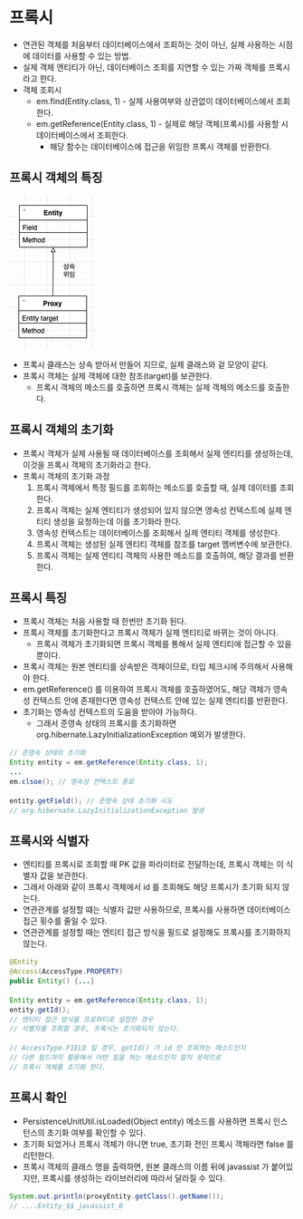 # 프록시

* 연관된 객체를 처음부터 데이터베이스에서 조회하는 것이 아닌, 실제 사용하는 시점에 데이터를 사용할 수 있는 방법.
* 실제 객체 엔티티가 아닌, 데이터베이스 조회를 지연할 수 있는 가짜 객체를 프록시라고 한다.
* 객체 조회시
    * em.find(Entity.class, 1) - 실제 사용여부와 상관없이 데이터베이스에서 조회한다.
    * em.getReference(Entity.class, 1) - 실제로 해당 객체(프록시)를 사용할 시 데이터베이스에서 조회한다.
        * 해당 함수는 데이터베이스에 접근을 위임한 프록시 객체를 반환한다.

## 프록시 객체의 특징

![](../images/7.Proxy%20construction.png)

* 프록시 클래스는 상속 받아서 만들어 지므로, 실제 클래스와 겉 모양이 같다.
* 프록시 객체는 실제 객체에 대한 참조(target)를 보관한다.
    * 프록시 객체의 메소드를 호출하면 프록시 객체는 실제 객체의 메소드를 호출한다.

## 프록시 객체의 초기화

* 프록시 객체가 실제 사용될 때 데이터베이스를 조회해서 실제 엔티티를 생성하는데, 이것을 프록시 객체의 초기화라고 한다.
* 프록시 객체의 초기화 과정
    1. 프록시 객체에서 특정 필드를 조회하는 메소드를 호출할 때, 실제 데이터를 조회한다.
    2. 프록시 객체는 실제 엔티티가 생성되어 있지 않으면 영속성 컨텍스트에 실제 엔티티 생성을 요청하는데 이를 초기화라 한다.
    3. 영속성 컨텍스트는 데이터베이스를 조회해서 실제 엔티티 객체를 생성한다.
    4. 프록시 객체는 생성된 실제 엔티티 객체를 참조를 target 멤버변수에 보관한다.
    5. 프록시 객체는 실제 엔티티 객체의 사용한 메소드를 호출하여, 해당 결과를 반환한다.

## 프록시 특징

* 프록시 객체는 처음 사용할 때 한번만 초기화 된다.
* 프록시 객체를 초기화한다고 프록시 객체가 실제 엔티티로 바뀌는 것이 아니다.
    * 프록시 객체가 초기화되면 프록시 객체를 통해서 실제 엔티티에 접근할 수 있을 뿐이다.
* 프록시 객체는 원본 엔티티를 상속받은 객체이므로, 타입 체크시에 주의해서 사용해야 한다.
* em.getReference() 를 이용하여 프록시 객체를 호출하였어도, 해당 객체가 영속성 컨텍스트 안에 존재한다면 영속성 컨텍스트 안에 있는 실제 엔티티를 반환한다.
* 초기화는 영속성 컨텍스트의 도움을 받아야 가능하다.
    * 그래서 준영속 상태의 프록시를 초기화하면 org.hibernate.LazyInitializationException 예외가 발생한다.

```java
// 준영속 상태의 초기화
Entity entity = em.getReference(Entity.class, 1);
...
em.clsoe(); // 영속성 컨텍스트 종료

entity.getField(); // 준영속 상태 초기화 시도
// org.hibernate.LazyInitializationException 발생
```

## 프록시와 식별자

* 엔티티를 프록시로 조회할 때 PK 값을 파라미터로 전달하는데, 프록시 객체는 이 식별자 값을 보관한다.
* 그래서 아래와 같이 프록시 객체에서 id 를 조회해도 해당 프록시가 초기화 되지 않는다.
* 연관관계를 설정할 떄는 식별자 값만 사용하므로, 프록시를 사용하면 데이터베이스 접근 횟수를 줄일 수 있다.
* 연관관계를 설정할 때는 엔티티 접근 방식을 필드로 설정해도 프록시를 초기화하지 않는다.

```java
@Entity
@Access(AccessType.PROPERTY)
public Entity() {...}

Entity entity = em.getReference(Entity.class, 1);
entity.getId();
// 엔티티 접근 방식을 프로퍼티로 설정한 경우
// 식별자를 조회할 경우, 프록시는 초기화되지 않는다.

// AccessType.FIELD 일 경우, getId() 가 id 만 조회하는 메소드인지
// 다른 필드까지 활용해서 어떤 일을 하는 메소드인지 알지 못하므로
// 프록시 객체를 초기화 한다.
```

## 프록시 확인

* PersistenceUnitUtil.isLoaded(Object entity) 메소드를 사용하면 프록시 인스턴스의 초기화 여부를 확인할 수 있다.
* 초기화 되었거나 프록시 객체가 아니면 true, 초기화 전인 프록시 객체라면 false 를 리턴한다.
* 프록시 객체의 클래스 명을 출력하면, 원본 클래스의 이름 뒤에 javassist 가 붙어있지만, 프록시를 생성하는 라이브러리에 따라서 달라질 수 있다.

```java
System.out.println(proxyEntity.getClass().getName());
// ....Entity_$$_javassist_0
```
